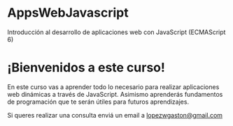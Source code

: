 # AppsWebJavascript
Introducción al desarrollo de aplicaciones web con JavaScript (ECMAScript 6)

# ¡Bienvenidos a este curso!
En este curso vas a aprender todo lo necesario para realizar aplicaciones web dinámicas a través de JavaScript. Asimismo aprenderás fundamentos de programación que te serán útiles para futuros aprendizajes.

Si queres realizar una consulta enviá un email a lopezwgaston@gmail.com